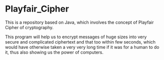 # Playfair_Cipher

This is a repository based on Java, which involves the concept of Playfair Cipher of cryptography. 

This program will help us to encrypt messages of huge sizes into very secure and complicated ciphertext and that too within few seconds, which would have otherwise taken a very very long time if it was for a human to do it, thus also showing us the power of computers.
